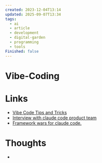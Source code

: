 ```yaml
---
created: 2023-12-04T13:14
updated: 2025-09-07T13:34
tags:
  - ai
  - article
  - development
  - digital-garden
  - programming
  - tools
Finished: false
---
```


# Vibe-Coding



# Links
- [Vibe Code Tips and Tricks](https://github.com/awslabs/mcp/blob/main/VIBE_CODING_TIPS_TRICKS.md)
- [Interview with claude code product team](https://open.spotify.com/episode/6ffGB5ter845nffKHzOFqv?si=8ed5277ff80049bc) 
- [Framework wars for claude code. ](https://shmck.substack.com/p/claude-code-framework-wars)

# Thoughts 
- 


